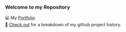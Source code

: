 ### Welcome to my Repository

:computer: My [Portfolio](https://felipe-machado.netlify.app/) <br>
:seedling: [Check out](https://felipemfm.github.io/) for a breakdown of my github project history.

<!--
**felipemfm/felipemfm** is a ✨ _special_ ✨ repository because its `README.md` (this file) appears on your GitHub profile.

Here are some ideas to get you started:

- 🔭 I’m currently working on ...
- 🌱 I’m currently learning ...
- 👯 I’m looking to collaborate on ...
- 🤔 I’m looking for help with ...
- 💬 Ask me about ...
- 📫 How to reach me: ...
- 😄 Pronouns: ...
- ⚡ Fun fact: ...
-->
